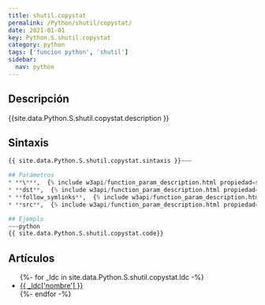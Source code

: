 ```yaml
---
title: shutil.copystat
permalink: /Python/shutil/copystat/
date: 2021-01-01
key: Python.S.shutil.copystat
category: python
tags: ['funcion python', 'shutil']
sidebar: 
  nav: python
---
```


## Descripción
{{site.data.Python.S.shutil.copystat.description }}

## Sintaxis
~~~python
{{ site.data.Python.S.shutil.copystat.sintaxis }}~~~

## Parámetros
* **\***,  {% include w3api/function_param_description.html propiedad=site.data.Python.S.shutil.copystat valor="*" %}
* **dst**,  {% include w3api/function_param_description.html propiedad=site.data.Python.S.shutil.copystat valor="dst" %}
* **follow_symlinks**,  {% include w3api/function_param_description.html propiedad=site.data.Python.S.shutil.copystat valor="follow_symlinks" %}
* **src**,  {% include w3api/function_param_description.html propiedad=site.data.Python.S.shutil.copystat valor="src" %}

## Ejemplo
~~~python
{{ site.data.Python.S.shutil.copystat.code}}
~~~

## Artículos
<ul>
{%- for _ldc in site.data.Python.S.shutil.copystat.ldc -%}
   <li>
       <a href="{{_ldc['url'] }}">{{ _ldc['nombre'] }}</a>
   </li>
{%- endfor -%}
</ul>

